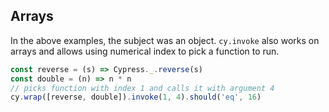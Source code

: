 <!-- fiddle invoke on array -->
## Arrays

In the above examples, the subject was an object. `cy.invoke` also works on arrays and allows using numerical index to pick a function to run.

```javascript
const reverse = (s) => Cypress._.reverse(s)
const double = (n) => n * n
// picks function with index 1 and calls it with argument 4
cy.wrap([reverse, double]).invoke(1, 4).should('eq', 16)
```
<!-- fiddle-end -->

